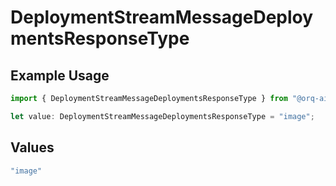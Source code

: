 # DeploymentStreamMessageDeploymentsResponseType

## Example Usage

```typescript
import { DeploymentStreamMessageDeploymentsResponseType } from "@orq-ai/node/models/operations";

let value: DeploymentStreamMessageDeploymentsResponseType = "image";
```

## Values

```typescript
"image"
```